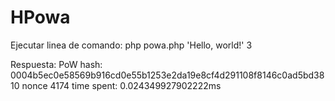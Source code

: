 # HPowa
Ejecutar linea de comando: php powa.php 'Hello, world!' 3

Respuesta: PoW hash: 0004b5ec0e58569b916cd0e55b1253e2da19e8cf4d291108f8146c0ad5bd3810 
nonce 4174 
time spent: 0.024349927902222ms
